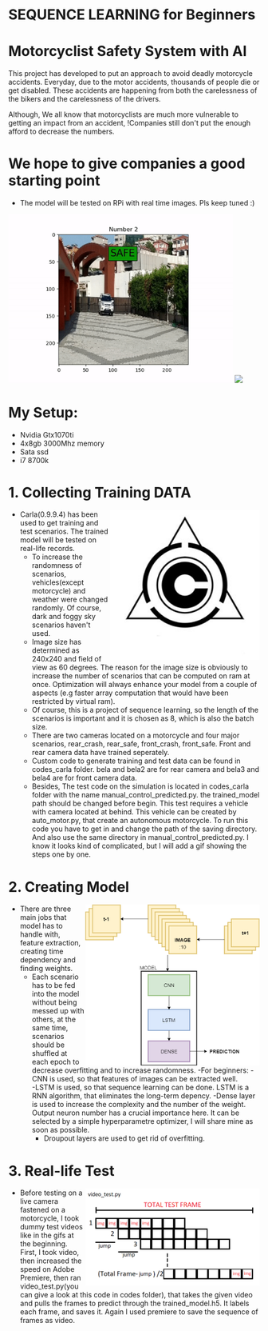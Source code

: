 # SEQUENCE LEARNING for Beginners
# Motorcyclist Safety System with AI 

This project has developed to put an approach to avoid deadly motorcycle accidents. Everyday, due to the motor accidents, thousands of people die or get disabled. 
These accidents are happening from both the carelessness of the bikers and the carelessness of the drivers. 

Although, We all know that motorcyclists are much more vulnerable to getting an impact from an accident, !Companies still don't put the enough afford to decrease the numbers.   
# We hope to give companies a good starting point

* The model will be tested on RPi with real time images. Pls keep tuned :)

<p float="left">
  <img src="images/vid1_gif.gif" width = 450> 
  <img src="images/vid2_gif.gif" width = 450> 
</p>


# My Setup:
* Nvidia Gtx1070ti
* 4x8gb 3000Mhz memory
* Sata ssd
* i7 8700k

# 1. Collecting Training DATA


<img align="right" src="images/carla_logo.jpg" width = 300>


* Carla(0.9.9.4) has been used to get training and test scenarios. The trained model will be tested on real-life records.
  - To increase the randomness of scenarios, vehicles(except motorcycle) and weather were changed randomly. Of course, dark and foggy sky scenarios haven't used.  
  - Image size has determined as 240x240 and field of view as 60 degrees. The reason for the image size is obviously to increase the number of scenarios that can be computed on ram at once. Optimization will always enhance your model from a couple of aspects (e.g faster array computation that would have been restricted by virtual ram). 
  - Of course, this is a project of sequence learning, so the length of the scenarios is important and it is chosen as 8, which is also the batch size.
  - There are two cameras located on a motorcycle and four major scenarios, rear_crash, rear_safe, front_crash, front_safe. Front and rear camera data have trained seperately. 
  - Custom code to generate training and test data can be found in codes_carla folder. bela and bela2 are for rear camera and bela3 and bela4 are for front camera data.
  - Besides, The test code on the simulation is located in codes_carla folder with the name manual_control_predicted.py. the trained_model path should be changed before begin. This test requires a vehicle with camera located at behind. This vehicle can be created by auto_motor.py, that create an autonomous motorcycle. To run this code you have to get in and change the path of the saving directory. And also use the same directory in manual_control_predicted.py. I know it looks kind of complicated, but I will add a gif showing the steps one by one.  

# 2. Creating Model 

<img align="right" src="images/widerdiagram.png" width = 350>


* There are three main jobs that model has to handle with, feature extraction, creating time dependency and finding weights.
  - Each scenario has to be fed into the model without being messed up with others, at the same time, scenarios should be shuffled at each epoch to decrease overfitting and to increase randomness. 
  -For beginners:
    -CNN is used, so that features of images can be extracted well.  
    -LSTM is used, so that sequence learning can be done. LSTM is a RNN algorithm, that eliminates the long-term depency. 
    -Dense layer is used to increase the complexity and the number of the weight. Output neuron number has a crucial importance here. It can be selected by a simple hyperparametre optimizer, I will share mine as soon as possible.
    - Droupout layers are used to get rid of overfitting.
 


# 3. Real-life Test

<img align="right" src="images/video_test_algorithm.png" width = 350>


* Before testing on a live camera fastened on a motorcycle, I took dummy test videos like in the gifs at the beginning. First, I took video, then increased the speed on Adobe Premiere, then ran video_test.py(you can give a look at this code in codes folder), that takes the given video and pulls the frames to predict through the trained_model.h5. It labels each frame, and saves it. Again I used premiere to save the sequence of frames as video.   
